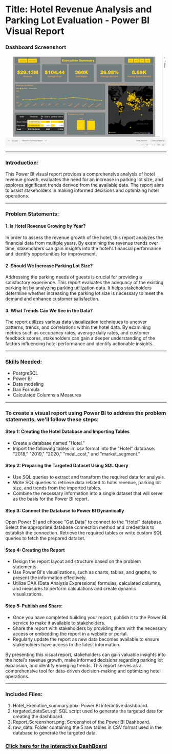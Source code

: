 # Title: Hotel Revenue Analysis and Parking Lot Evaluation - Power BI Visual Report
### Dashboard Screenshort
 ![Power BI Dashboard](Report_Screenshort.png)

---

### Introduction:

This Power BI visual report provides a comprehensive analysis of hotel revenue growth, evaluates the need for an increase in parking lot size, and explores significant trends derived from the available data. The report aims to assist stakeholders in making informed decisions and optimizing hotel operations.

---

### Problem Statements:

#### 1. Is Hotel Revenue Growing by Year?
In order to assess the revenue growth of the hotel, this report analyzes the financial data from multiple years. By examining the revenue trends over time, stakeholders can gain insights into the hotel's financial performance and identify opportunities for improvement.

#### 2. Should We Increase Parking Lot Size?
Addressing the parking needs of guests is crucial for providing a satisfactory experience. This report evaluates the adequacy of the existing parking lot by analyzing parking utilization data. It helps stakeholders determine whether increasing the parking lot size is necessary to meet the demand and enhance customer satisfaction.

#### 3. What Trends Can We See in the Data?
The report utilizes various data visualization techniques to uncover patterns, trends, and correlations within the hotel data. By examining metrics such as occupancy rates, average daily rates, and customer feedback scores, stakeholders can gain a deeper understanding of the factors influencing hotel performance and identify actionable insights.

---

### Skills Needed:
- PostgreSQL
- Power BI
- Data modeling
- Dax Formula
- Calculated Columns a Measures

---

### To create a visual report using Power BI to address the problem statements, we'll follow these steps:

#### Step 1: Creating the Hotel Database and Importing Tables
- Create a database named "Hotel."
- Import the following tables in .csv format into the "Hotel" database: "2018," "2019," "2020," "meal_cost," and "market_segment."
  
#### Step 2: Preparing the Targeted Dataset Using SQL Query
- Use SQL queries to extract and transform the required data for analysis.
- Write SQL queries to retrieve data related to hotel revenue, parking lot size, and trends from the imported tables.
- Combine the necessary information into a single dataset that will serve as the basis for the Power BI report.
  
#### Step 3: Connect the Database to Power BI Dynamically
Open Power BI and choose "Get Data" to connect to the "Hotel" database.
Select the appropriate database connection method and credentials to establish the connection.
Retrieve the required tables or write custom SQL queries to fetch the prepared dataset.

#### Step 4: Creating the Report
- Design the report layout and structure based on the problem statements.
- Use Power BI's visualizations, such as charts, tables, and graphs, to present the information effectively.
- Utilize DAX (Data Analysis Expressions) formulas, calculated columns, and measures to perform calculations and create dynamic visualizations.

#### Step 5: Publish and Share:
- Once you have completed building your report, publish it to the Power BI service to make it available to stakeholders.
- Share the report with stakeholders by providing them with the necessary access or embedding the report in a website or portal.
- Regularly update the report as new data becomes available to ensure stakeholders have access to the latest information.

By presenting this visual report, stakeholders can gain valuable insights into the hotel's revenue growth, make informed decisions regarding parking lot expansion, and identify emerging trends. This report serves as a comprehensive tool for data-driven decision-making and optimizing hotel operations.

---

### Included Files:
1. Hotel_Executive_summary.pbix: Power BI interactive dashboard.
2. tergated_dataSet.sql: SQL script used to generate the targeted data for creating the dashboard.
3. Report_Screenshort.png: Screenshot of the Power BI Dashboard.
4. raw_data: Folder containing the 5 raw tables in CSV format used in the database to generate the targeted data.

### [Click here for the Interactive DashBoard](https://app.powerbi.com/view?r=eyJrIjoiMGMyZmEwMzEtZWFmNi00ZWE2LTlkYzEtY2IxY2E1MWQ5YjhjIiwidCI6ImU1YzgyM2EyLTgzMDktNDNhZi1hZTIxLWI1NzE2ZTliZmQ5OSIsImMiOjEwfQ%3D%3D)






